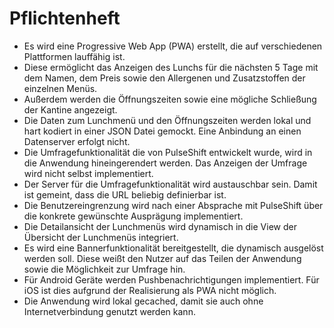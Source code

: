 # Pflichtenheft
+ Es wird eine Progressive Web App (PWA) erstellt, die auf verschiedenen Plattformen lauffähig ist. 
+ Diese ermöglicht das Anzeigen des Lunchs für die nächsten 5 Tage mit dem Namen, dem Preis sowie den Allergenen und Zusatzstoffen der einzelnen Menüs. 
+ Außerdem werden die Öffnungszeiten sowie eine mögliche Schließung der Kantine angezeigt.
+ Die Daten zum Lunchmenü und den Öffnungszeiten werden lokal und hart kodiert in einer JSON Datei gemockt. Eine Anbindung an einen Datenserver erfolgt nicht. 
+ Die Umfragefunktionalität die von PulseShift entwickelt wurde, wird in die Anwendung hineingerendert werden. Das Anzeigen der Umfrage wird nicht selbst implementiert. 
+ Der Server für die Umfragefunktionalität wird austauschbar sein. Damit ist gemeint, dass die URL beliebig definierbar ist.
+ Die Benutzereingrenzung wird nach einer Absprache mit PulseShift über die konkrete gewünschte Ausprägung implementiert.
+ Die Detailansicht der Lunchmenüs wird dynamisch in die View der Übersicht der Lunchmenüs integriert.
+ Es wird eine Bannerfunktionalität bereitgestellt, die dynamisch ausgelöst werden soll. Diese weißt den Nutzer auf das Teilen der Anwendung sowie die Möglichkeit zur Umfrage hin.
+ Für Android Geräte werden Pushbenachrichtigungen implementiert. Für iOS ist dies aufgrund der Realisierung als PWA nicht möglich.
+ Die Anwendung wird lokal gecached, damit sie auch ohne Internetverbindung genutzt werden kann.
